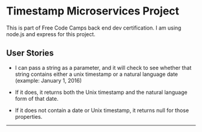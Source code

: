 Timestamp Microservices Project
===============================
This is part of Free Code Camps back end dev certification. I am using node.js and express for this project.


User Stories
------------


- I can pass a string as a parameter, and it will check to see whether that string contains either a unix timestamp or a natural language date (example: January 1, 2016)

- If it does, it returns both the Unix timestamp and the natural language form of that date.

- If it does not contain a date or Unix timestamp, it returns null for those properties.

-------------------

